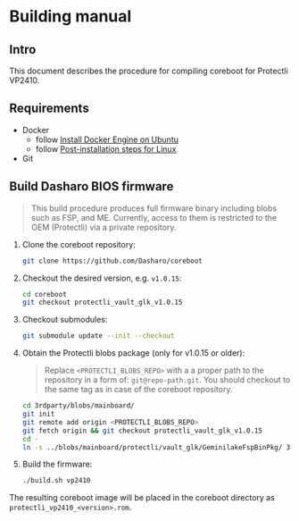 # Building manual

## Intro

This document describes the procedure for compiling coreboot for Protectli
VP2410.

## Requirements

- Docker
    + follow [Install Docker Engine on Ubuntu](https://docs.docker.com/engine/install/ubuntu/)
    + follow [Post-installation steps for Linux](https://docs.docker.com/engine/install/linux-postinstall/)
- Git

## Build Dasharo BIOS firmware

> This build procedure produces full firmware binary including blobs such as
> FSP, and ME. Currently, access to them is restricted to the OEM (Protectli) via
> a private repository.

1. Clone the coreboot repository:

    ```bash
    git clone https://github.com/Dasharo/coreboot
    ```

1. Checkout the desired version, e.g. `v1.0.15`:

    ```bash
    cd coreboot
    git checkout protectli_vault_glk_v1.0.15
    ```

1. Checkout submodules:

    ```bash
    git submodule update --init --checkout
    ```

1. Obtain the Protectli blobs package (only for v1.0.15 or older):

    > Replace `<PROTECTLI_BLOBS_REPO>` with a a proper path to the repository
    > in a form of: `git@repo-path.git`. You should checkout to the same tag as
    > in case of the coreboot repository.

    ```bash
    cd 3rdparty/blobs/mainboard/
    git init
    git remote add origin <PROTECTLI_BLOBS_REPO>
    git fetch origin && git checkout protectli_vault_glk_v1.0.15
    cd -
    ln -s ../blobs/mainboard/protectli/vault_glk/GeminilakeFspBinPkg/ 3rdparty/fsp/GeminilakeFspBinPkg
    ```

1. Build the firmware:

    ```bash
    ./build.sh vp2410
    ```

The resulting coreboot image will be placed in the coreboot directory as
`protectli_vp2410_<version>.rom`.
